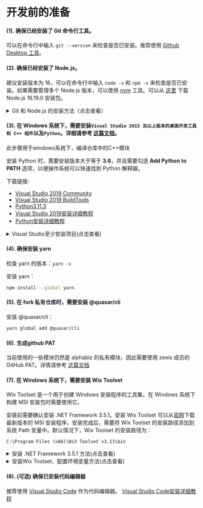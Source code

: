 # <span id="prepare-before-dev">开发前的准备 </span>

#### (1). 确保已经安装了 Git 命令行工具。
可以在命令行中输入 `git --version` 来检查是否已安装。推荐使用 [Github Desktop 工具](https://desktop.github.com/)。
#### (2). 确保已经安装了 Node.js。

建议安装版本为 16，可以在命令行中输入 `node -v` 和 `npm -v` 来检查是否已安装。如果需要管理多个 Node.js 版本，可以使用 [nvm](https://github.com/nvm-sh/nvm) 工具。可以从 [这里](https://nodejs.org/download/release/v16.19.0/) 下载 Node.js 16.19.0 安装包。

<details><summary>Git 和 Node.js 的安装方法（点击查看）</summary>

#### 在 macOS 上安装 Git 和 Node.js：

1. 打开终端应用程序。
2. 确保您已安装 Homebrew 包管理器。如果没有，请使用以下命令在终端中安装它：

   ```bash
   /bin/bash -c "$(curl -fsSL https://raw.githubusercontent.com/Homebrew/install/HEAD/install.sh)"
   ```

3. 使用以下命令在终端中安装 Git 和 Node.js 16：

   ```bash
   brew install git node@16
   ```

4. 找到nodejs安装的路径，添加到环境变量中

  ```bash
  Intel芯片为例
  echo 'PATH="/usr/local/opt/node@16/bin:$PATH"' >> ~/.zshrc
  echo 'PATH="/usr/local/opt/node@16/bin:$PATH"' >> ~/.bash_profile
  ```

5. 等待安装完成后，您可以通过运行以下命令来验证 Git 和 Node.js 是否已成功安装：

   ```bash
   git --version
   node -v
   npm -v
   ```

#### 在 Windows 上安装 Git 和 Node.js：

1. 下载 Git for Windows 安装程序：https://git-scm.com/download/win
2. 运行安装程序并按照提示进行操作。默认选项通常是可以接受的。
3. 在安装过程中，确保选中“Git Bash Here”和“Use Git and optional Unix tools from the Command Prompt”选项。
4. 下载 Node.js 16.19.0 的 MSI 安装包：https://nodejs.org/download/release/v16.19.0/
5. 运行安装程序并按照提示进行操作。默认选项通常是可以接受的。
6. 等待安装完成后，您可以在命令提示符中输入以下命令来验证 Git 和 Node.js 是否已成功安装：

   ```bash
   git --version
   node -v
   npm -v
   ```

[git详细安装教程](https://blog.csdn.net/mukes/article/details/115693833?ops_request_misc=%257B%2522request%255Fid%2522%253A%2522168411971716800180655928%2522%252C%2522scm%2522%253A%252220140713.130102334..%2522%257D&request_id=168411971716800180655928&biz_id=0&utm_medium=distribute.pc_search_result.none-task-blog-2~all~top_positive~default-1-115693833-null-null.142^v87^control_2,239^v2^insert_chatgpt&utm_term=%E5%AE%89%E8%A3%85git&spm=1018.2226.3001.4187)

[nodejs详细安装教程](https://blog.csdn.net/qq_48485223/article/details/122709354?ops_request_misc=%257B%2522request%255Fid%2522%253A%2522168411455616800227468654%2522%252C%2522scm%2522%253A%252220140713.130102334..%2522%257D&request_id=168411455616800227468654&biz_id=0&utm_medium=distribute.pc_search_result.none-task-blog-2~all~top_positive~default-1-122709354-null-null.142^v87^control_2,239^v2^insert_chatgpt&utm_term=%E5%AE%89%E8%A3%85nodejs&spm=1018.2226.3001.4187)


#### 在 Linux 上安装 Git 和 Node.js：

1. 运行以下命令以确保您的软件包列表已更新：

   ```bash
   sudo apt-get update
   sudo apt update
   sudo apt install curl

   ```

2. 使用以下命令在终端中安装 Git 和 Node.js 16：

   ```bash
   sudo apt-get install git
   curl -sL https://deb.nodesource.com/setup_16.x | sudo bash -
   sudo apt -y install nodejs
   ```

3. 等待安装过程完成。
4. 验证是否成功安装了 Git 和 Node.js：在终端中输入以下命令，如果版本号显示出来，则表示已经成功安装。

   ```bash
   git --version
   node -v
   npm -v
   ```

注意：上述步骤可能需要管理员权限，因此您可能需要输入您的用户密码。另外，根据您所使用的 Linux 发行版，apt-get 命令可能会有所不同。

</details>

#### (3). <span id="build-c++">在 Windows 系统下，需要安装`Visual Studio 2015 及以上版本的桌面开发工具和 C++ 组件`以及`Python`。</span>详细请参考 [这篇文档](https://github.com/Microsoft/nodejs-guidelines/blob/master/windows-environment.md#environment-setup-and-configuration)。
此步骤用于windows系统下，编译仓库中的C++模块

安装 Python 时，需要安装版本大于等于 **3.6**，并且需要勾选 **Add Python to PATH** 选项，以便操作系统可以快速找到 Python 解释器。

下载链接:

- [Visual Studio 2019 Community](https://visualstudio.microsoft.com/thank-you-downloading-visual-studio/?sku=Community&rel=16)
- [Visual Studio 2019 BuildTools](https://winstall.app/apps/Microsoft.VisualStudio.2019.BuildTools)
- [Python3.11.3](https://www.python.org/downloads/release/python-3113/)
- [Visual Studio 2019安装详细教程](https://blog.csdn.net/YSJ367635984/article/details/104648941?ops_request_misc=%257B%2522request%255Fid%2522%253A%2522168613286216800186553666%2522%252C%2522scm%2522%253A%252220140713.130102334..%2522%257D&request_id=168613286216800186553666&biz_id=0&utm_medium=distribute.pc_search_result.none-task-blog-2~all~top_positive~default-1-104648941-null-null.142^v88^insert_down38v5,239^v2^insert_chatgpt&utm_term=Visual%20Studio%202019&spm=1018.2226.3001.4187)
- [Python安装详细教程](https://blog.csdn.net/weixin_49237144/article/details/122915089?ops_request_misc=%257B%2522request%255Fid%2522%253A%2522168439792116782427455931%2522%252C%2522scm%2522%253A%252220140713.130102334..%2522%257D&request_id=168439792116782427455931&biz_id=0&utm_medium=distribute.pc_search_result.none-task-blog-2~all~top_positive~default-2-122915089-null-null.142^v87^control_2,239^v2^insert_chatgpt&utm_term=python%E5%AE%89%E8%A3%85%E6%95%99%E7%A8%8B&spm=1018.2226.3001.4187)

<details><summary>Visual Studio至少安装项目(点击查看)</summary>

安装 Visual Studio Community 2019 时，需要至少选择安装以下组件：
- .NET 桌面开发
- 使用 C++ 的桌面开发

以2017年版本为例

<img width="968" alt="07d0eca3be5e96281364a6718e73194" src="https://user-images.githubusercontent.com/92558550/202946207-ffafb3e6-cd7b-450a-b8f8-412c0c538ed4.png">

</details>

#### (4). 确保安装 yarn

检查 yarn 的版本：`yarn -v`

安装 yarn：
```bash
npm install --global yarn
```

#### (5). 在 fork 私有仓库时，需要安装 @quasar/cli

安装 @quasar/cli：
```bash
yarn global add @quasar/cli
```

#### (6). <span id="github-pat">生成github PAT</span>
当前使用的一些模块仍然是 alphabiz 的私有模块，因此需要使用 zeeis 成员的 GitHub PAT。详情请参考 [这篇文档](https://github.com/zeeis/customization-test/tree/main/docs/zh_cn/use-github-pat.md)

#### (7). 在 Windows 系统下，需要安装 <span id="wix-tool">Wix Toolset</span>

Wix Toolset 是一个用于创建 Windows 安装程序的工具集。在 Windows 系统下构建 MSI 安装包时需要使用它。

安装前需要确认安装 .NET Framework 3.5.1。安装 Wix Toolset 可以从[官网](https://wixtoolset.org/)下载最新版本的 MSI 安装程序。安装完成后，需要将 Wix Toolset 的安装路径添加到系统 Path 变量中。默认情况下，Wix Toolset 的安装路径为：
```
C:\Program Files (x86)\WiX Toolset v3.11\bin
```

<details><summary>安装 .NET Framework 3.5.1 方法(点击查看)</summary>

.NET Framework 3.5.1是一款由微软公司开发的跨平台应用程序框架。许多Windows应用程序都需要它才能正常运行。如果您的Windows操作系统中没有安装  .NET Framework 3.5.1，则可以按照以下步骤进行安装：

方法1：

1. win + R,输入appwiz.cpl，打开控制面板-程序或功能
2. 点击[启动或关闭Windows功能]，找到“.NET Framework 3.5（包括.NET 2.0和3.0）”并勾选该选项。
3. 单击“确定”按钮，系统将自动下载并安装所需的文件。这可能需要一些时间，具体时间取决于您的网络速度和计算机性能。
4. 安装完成后，重新启动计算机以使更改生效。

方法2：

下载链接：https://dotnet.microsoft.com/zh-cn/download/visual-studio-sdks?cid=msbuild-developerpacks

1. 点击 .NET Framework 3.5 SP1 版本的 [运行时]，安装 .NET 安装包
2. 打开安装包，选择默认值，一直点击[确认]/[下一步]，直到安装完成。
3. 安装完成后，重新启动计算机以使更改生效。

</details>

<details><summary>安装Wix Toolset、配置环境变量方法(点击查看)</summary>

建议安装最后一个稳定版本的exe安装包

![image](https://user-images.githubusercontent.com/92558550/202830934-0796cc10-e0d6-4fc6-aa5c-ba7927df3fc8.png)

![image](https://user-images.githubusercontent.com/92558550/202830970-31e3ce1a-06d2-4c26-bbe1-cd9c3848f18a.png)

![image](https://user-images.githubusercontent.com/92558550/202830996-000220c6-73ff-4fe7-8453-83492c3b66ba.png)

下载完成后，打开exe文件，点击【安装】或【install】

![image](https://user-images.githubusercontent.com/92558550/202831028-89d203e6-7fc5-42bd-b82f-89b48b579f96.png)


以默认安装路径为例

```bash
C:\Program Files (x86)\WiX Toolset v3.11\bin
```
将以上路径添加到系统变量中

![image](https://user-images.githubusercontent.com/92558550/202156987-d90e0273-90c6-466c-9ecc-1261c7f14bad.png)

</details>

#### (8). <span id="code-editor">(可选) 确保已安装代码编辑器 </span>

推荐使用 [Visual Studio Code](https://code.visualstudio.com/) 作为代码编辑器。
[Visual Studio Code安装详细教程](https://blog.csdn.net/mankl/article/details/122784271?ops_request_misc=%257B%2522request%255Fid%2522%253A%2522168446324616800182771874%2522%252C%2522scm%2522%253A%252220140713.130102334.pc%255Fall.%2522%257D&request_id=168446324616800182771874&biz_id=0&utm_medium=distribute.pc_search_result.none-task-blog-2~all~first_rank_ecpm_v1~hot_rank-5-122784271-null-null.142^v87^control_2,239^v2^insert_chatgpt&utm_term=visual%20studio%20code&spm=1018.2226.3001.4187)
